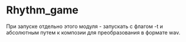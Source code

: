 # Rhythm_game

При запуске отдельно этого модуля - запускать с флагом -t и абсолютным путем к композии для преобразования в формате wav. 
